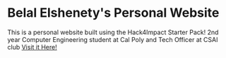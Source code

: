 # Belal Elshenety's Personal Website

This is a personal website built using the Hack4Impact Starter Pack!
2nd year Computer Engineering student at Cal Poly and Tech Officer at CSAI club
[Visit it Here!](https://Belal-Elshenety.github.io)
